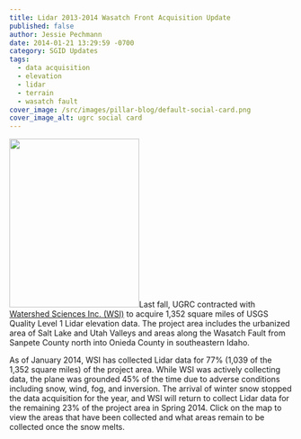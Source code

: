 ```yaml
---
title: Lidar 2013-2014 Wasatch Front Acquisition Update
published: false
author: Jessie Pechmann
date: 2014-01-21 13:29:59 -0700
category: SGID Updates
tags:
  - data acquisition
  - elevation
  - lidar
  - terrain
  - wasatch fault
cover_image: /src/images/pillar-blog/default-social-card.png
cover_image_alt: ugrc social card
---
```


<p><a href="/images/404.png"><img src="/images/404.png" alt="" title="Status Graphic v1" width="231" height="300" class="inline-text-left" /></a>Last fall, UGRC contracted with <a href="http://www.watershedsciences.com/">Watershed Sciences Inc. (WSI)</a> to acquire 1,352 square miles of USGS Quality Level 1 Lidar elevation data. The project area includes the urbanized area of Salt Lake and Utah Valleys and areas along the Wasatch Fault from Sanpete County north into Onieda County in southeastern Idaho.</p>
<p>As of January 2014, WSI has collected Lidar data for 77% (1,039 of the 1,352 square miles) of the project area. While WSI was actively collecting data, the plane was grounded 45% of the time due to adverse conditions including snow, wind, fog, and inversion. The arrival of winter snow stopped the data acquisition for the year, and WSI will return to collect Lidar data for the remaining 23% of the project area in Spring 2014. Click on the map to view the areas that have been collected and what areas remain to be collected once the snow melts.</p>
